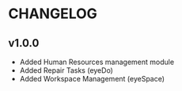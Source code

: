 # CHANGELOG

## v1.0.0

- Added Human Resources management module
- Added Repair Tasks (eyeDo)
- Added Workspace Management (eyeSpace)

